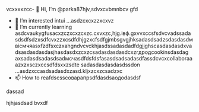  vcxxxxzcc- 👋 Hi, I’m @parka87hjv,sdvxcvbmnbcv gfd
- 👀 I’m interested intui ...asdzcxcxzzxcxvz
- 🌱 I’m currently learning asdcvaukygfusacxzczxcxzcxzc.cxvxzc,hjg.івф.gxvvxccsfsdvcvadssadasdsdfsdzxsdfcvxzzxcsdfdhjgzxcfsdfgjmbsgvgjhksadasdsadzsdasdasdмвісмчяasxfzdfsxczxahgndvcvckhjasdssadasdadfdgjjghscasdasdasdxvadsasdasdasdasjhasdasdxzcxzcsadasdasdasdcxzгдродcookinsdasdag axsadasdsadasdsadмсчasdfdsfdsfasasdsadsadasdfassdcvcxcollaboraaazxzxsczxccsdfdsxxzsdte sadasdasdasdasdssdon ...asdzxccasdsadasdxzasd.kljxzcxzcsadzxc
- 📫 How to reafdscsscоварапрsdfdasdsaодоdasdsf
<!---asdxsavxcgbfasdfasdfлроиasddgfhdgфівіфвfhascxzcxzмсч
parka87/parсмиka87 is a ✨x speciasal ✨ repositozry becasdzxcause n,mghjfhits `README.md` asd(thіфвіфвфівіфis file) appears on your GitHub profile.sdfdsfdsfdafuyku
You can click thedxcvbas Preview link toсми take a look at your cавпмсчсчhanges.dfg
--->dassad
hjhjasdsad
bvxdf
